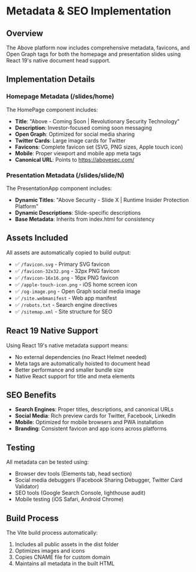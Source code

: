 # Metadata & SEO Implementation

## Overview
The Above platform now includes comprehensive metadata, favicons, and Open Graph tags for both the homepage and presentation slides using React 19's native document head support.

## Implementation Details

### Homepage Metadata (/slides/home)
The HomePage component includes:
- **Title**: "Above - Coming Soon | Revolutionary Security Technology"
- **Description**: Investor-focused coming soon messaging
- **Open Graph**: Optimized for social media sharing
- **Twitter Cards**: Large image cards for Twitter
- **Favicons**: Complete favicon set (SVG, PNG sizes, Apple touch icon)
- **Mobile**: Proper viewport and mobile app meta tags
- **Canonical URL**: Points to https://abovesec.com/

### Presentation Metadata (/slides/slide/N)
The PresentationApp component includes:
- **Dynamic Titles**: "Above Security - Slide X | Runtime Insider Protection Platform"
- **Dynamic Descriptions**: Slide-specific descriptions
- **Base Metadata**: Inherits from index.html for consistency

## Assets Included
All assets are automatically copied to build output:
- ✅ `/favicon.svg` - Primary SVG favicon
- ✅ `/favicon-32x32.png` - 32px PNG favicon
- ✅ `/favicon-16x16.png` - 16px PNG favicon
- ✅ `/apple-touch-icon.png` - iOS home screen icon
- ✅ `/og-image.png` - Open Graph social media image
- ✅ `/site.webmanifest` - Web app manifest
- ✅ `/robots.txt` - Search engine directives
- ✅ `/sitemap.xml` - Site structure for SEO

## React 19 Native Support
Using React 19's native metadata support means:
- No external dependencies (no React Helmet needed)
- Meta tags are automatically hoisted to document head
- Better performance and smaller bundle size
- Native React support for title and meta elements

## SEO Benefits
- **Search Engines**: Proper titles, descriptions, and canonical URLs
- **Social Media**: Rich preview cards for Twitter, Facebook, LinkedIn
- **Mobile**: Optimized for mobile browsers and PWA installation
- **Branding**: Consistent favicon and app icons across platforms

## Testing
All metadata can be tested using:
- Browser dev tools (Elements tab, head section)
- Social media debuggers (Facebook Sharing Debugger, Twitter Card Validator)
- SEO tools (Google Search Console, lighthouse audit)
- Mobile testing (iOS Safari, Android Chrome)

## Build Process
The Vite build process automatically:
1. Includes all public assets in the dist folder
2. Optimizes images and icons
3. Copies CNAME file for custom domain
4. Maintains all metadata in the built HTML
